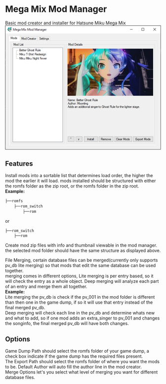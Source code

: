 # Mega Mix Mod Manager
 Basic mod creator and installer for Hatsune Miku Mega Mix
 ![UI](Preview%20Images/ImageMain.png)

## Features
Install mods into a sortable list that determines load order, the higher the mod the earlier it will load. mods installed should be structured with either the romfs folder as the zip root, or the romfs folder in the zip root.<br/>
**Example:**
```bash
├──romfs
    ├──rom_switch
        ├──rom
```
or 
```bash
├──rom_switch
    ├──rom
```

Create mod zip files with info and thumbnail viewable in the mod manager. the selected mod folder should have the same structure as displayed above.<br/>

File Merging, certain database files can be merged(currently only supports pv_db lite merging) so that mods that edit the same database can be used together.<br/>
merging comes in different options, Lite merging is per entry based, so it will check the entry as a whole object. Deep merging will analyze each part of an entry and merge them all together.<br/>
**Example:**<br/>
Lite merging the pv_db is check if the pv_001 in the mod folder is different than then one in the game dump, if so it will use that entry instead of the final merged pv_db.<br/>
Deep merging will check each line in the pv_db and determine whats new and what to add, so if one mod adds an extra_singer to pv_001 and changes the songinfo, the final merged pv_db will have both changes.
 

## Options
Game Dump Path should select the romfs folder of your game dump, a check box indicate if the game dump has the required files present.<br/>
The Export Path should select the romfs folder of where you want the mods to be.
Default Author will auto fill the author line in the mod creator.<br/>
Merge Options let's you select what level of merging you want for different database files.
